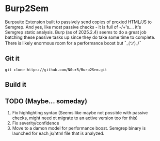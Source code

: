 # Burp2Sem
Burpsuite Extension built to passively send copies of proxied HTML/JS to Semgrep. And yes, like most passive checks - it is full of -/+'s.... it's Semgrep static analysis. Burp (as of 2025.2.4) seems to do a great job batching these passive tasks up since they do take some time to complete. There is likely enormous room for a performance boost but  ¯\_(ツ)_/¯

## Git it
`git clone https://github.com/N0ur5/Burp2Sem.git`

## Build it



## TODO (Maybe... someday)
1. Fix highlighting syntax (Seems like maybe not possible with passive checks, might need ot migrate to an active version too for this)
2. Fix severity/confidence
3. Move to a damon model for performance boost. Semgrep binary is launched for each js/html file that is analyzed. 
